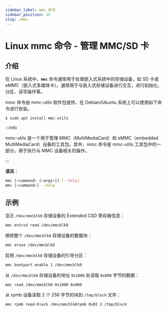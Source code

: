 ```yaml
---
sidebar_label: mmc 命令
sidebar_position: 15
slug: /mmc
---
```


# Linux mmc 命令 - 管理 MMC/SD 卡



## 介绍

在 Linux 系统中，**`mmc`** 命令通常用于处理嵌入式系统中的存储设备，如 SD 卡或 eMMC（嵌入式多媒体卡）。通常用于与嵌入式存储设备进行交互，进行初始化、分区、读写操作等。

mmc 命令由 mmc-utils 软件包提供，在 Debian/Ubuntu 系统上可以使用如下命令进行安装。

```shell
$ sudo apt install mmc-utils
```

:::info

mmc-utils 是一个用于管理 MMC（MultiMediaCard）和 eMMC（embedded MultiMediaCard）设备的工具包。其中，mmc 命令是 mmc-utils 工具包中的一部分，用于执行与 MMC 设备相关的操作。

:::

**语法**：

```bash
mmc [<command> [<args>]] [--help]
mmc [<command>] --help
```



## 示例

显示 `/dev/mmcblk0` 存储设备的 Extended CSD 寄存器信息：

```bash
mmc extcsd read /dev/mmcblk0
```

擦除整个 `/dev/mmcblk0` 存储设备的数据块：

```bash
mmc erase /dev/mmcblk0
```

启用 `/dev/mmcblk0` 存储设备的引导分区：

```bash
mmc bootpart enable 1 /dev/mmcblk0
```

从 `/dev/mmcblk0` 存储设备的地址 `0x1000` 处读取 `0x800` 字节的数据：

```bash
mmc read /dev/mmcblk0 0x1000 0x800
```

从 rpmb 设备读取 2 个 256 字节的块到 `/tmp/block` 文件：

```bash
mmc rpmb read-block /dev/mmcblk0rpmb 0x02 2 /tmp/block
```

